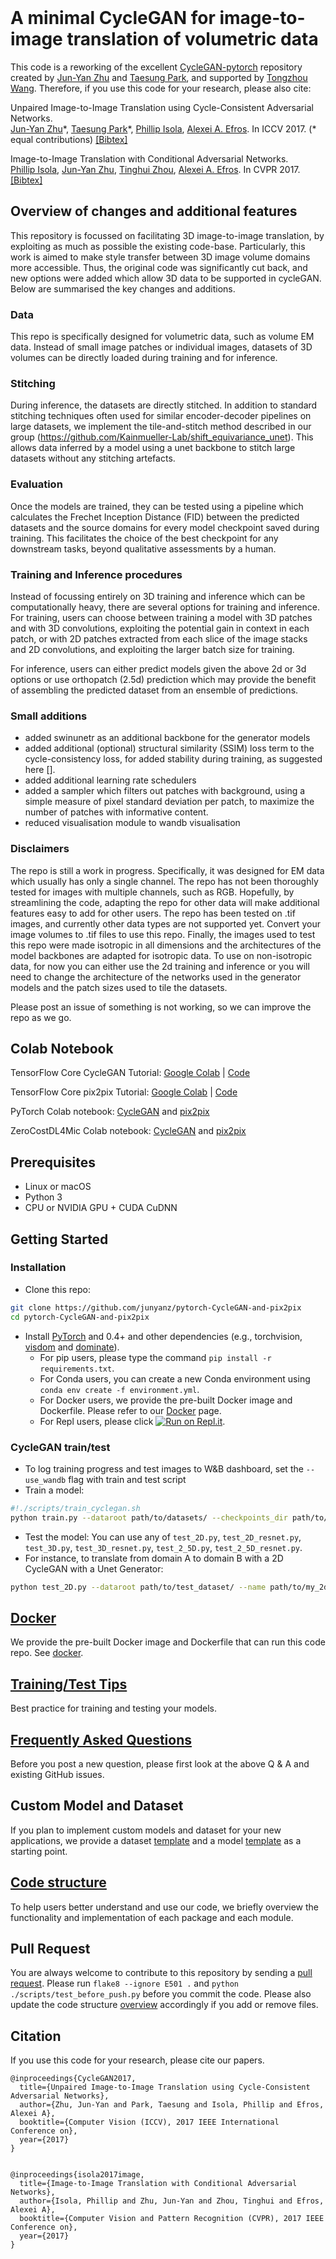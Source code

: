 <br><br><br>

# A minimal CycleGAN for image-to-image translation of volumetric data

This code is a reworking of the excellent [CycleGAN-pytorch](https://github.com/junyanz/pytorch-CycleGAN-and-pix2pix) repository created by [Jun-Yan Zhu](https://github.com/junyanz) and [Taesung Park](https://github.com/taesungp), and supported by [Tongzhou Wang](https://github.com/SsnL).
Therefore, if you use this code for your research, please also cite:

Unpaired Image-to-Image Translation using Cycle-Consistent Adversarial Networks.<br>
[Jun-Yan Zhu](https://www.cs.cmu.edu/~junyanz/)\*,  [Taesung Park](https://taesung.me/)\*, [Phillip Isola](https://people.eecs.berkeley.edu/~isola/), [Alexei A. Efros](https://people.eecs.berkeley.edu/~efros). In ICCV 2017. (* equal contributions) [[Bibtex]](https://junyanz.github.io/CycleGAN/CycleGAN.txt)

Image-to-Image Translation with Conditional Adversarial Networks.<br>
[Phillip Isola](https://people.eecs.berkeley.edu/~isola), [Jun-Yan Zhu](https://www.cs.cmu.edu/~junyanz/), [Tinghui Zhou](https://people.eecs.berkeley.edu/~tinghuiz), [Alexei A. Efros](https://people.eecs.berkeley.edu/~efros). In CVPR 2017. [[Bibtex]](https://www.cs.cmu.edu/~junyanz/projects/pix2pix/pix2pix.bib)

## Overview of changes and additional features

This repository is focussed on facilitating 3D image-to-image translation, by exploiting as much as possible the existing code-base.
Particularly, this work is aimed to make style transfer between 3D image volume domains more accessible.
Thus, the original code was significantly cut back, and new options were added which allow 3D data to be supported in cycleGAN.
Below are summarised the key changes and additions.

### Data
This repo is specifically designed for volumetric data, such as volume EM data. Instead of small image patches or individual images,
datasets of 3D volumes can be directly loaded during training and for inference.

### Stitching
During inference, the datasets are directly stitched. 
In addition to standard stitching techniques often used for similar encoder-decoder pipelines on large datasets,
we implement the tile-and-stitch method described in our group (https://github.com/Kainmueller-Lab/shift_equivariance_unet). This allows data inferred by 
a model using a unet backbone to stitch large datasets without any stitching artefacts.

### Evaluation
Once the models are trained, they can be tested using a pipeline which calculates the Frechet Inception Distance (FID) between the
predicted datasets and the source domains for every model checkpoint saved during training. This facilitates the choice of the best
checkpoint for any downstream tasks, beyond qualitative assessments by a human.

### Training and Inference procedures
Instead of focussing entirely on 3D training and inference which can be computationally heavy, there are several options for training and inference.
For training, users can choose between training a model with 3D patches and with 3D convolutions, exploiting the potential gain in context in each patch,
or with 2D patches extracted from each slice of the image stacks and 2D convolutions, and exploiting the larger batch size for training.

For inference, users can either predict models given the above 2d or 3d options or use orthopatch (2.5d) prediction which may provide the benefit of
assembling the predicted dataset from an ensemble of predictions.

### Small additions

- added swinunetr as an additional backbone for the generator models
- added additional (optional) structural similarity (SSIM) loss term to the cycle-consistency loss, for added stability during training, as suggested here [].
- added additional learning rate schedulers
- added a sampler which filters out patches with background, using a simple measure of pixel standard deviation per patch, to maximize the number of patches with informative content.
- reduced visualisation module to wandb visualisation

### Disclaimers
The repo is still a work in progress. Specifically, it was designed for EM data which usually has only a single channel. The repo has not been thoroughly
tested for images with multiple channels, such as RGB. Hopefully, by streamlining the code, adapting the repo for other data will make additional features easy to add for other users.
The repo has been tested on .tif images, and currently other data types are not supported yet. Convert your image volumes to .tif files to use this repo. 
Finally, the images used to test this repo were made isotropic in all dimensions and the architectures of the model backbones are adapted for isotropic data. 
To use on non-isotropic data, for now you can either use the 2d training and inference or you will need to change the architecture of the networks used in the generator models and the patch sizes used to tile the datasets.

Please post an issue of something is not working, so we can improve the repo as we go.

## Colab Notebook
TensorFlow Core CycleGAN Tutorial: [Google Colab](https://colab.research.google.com/github/tensorflow/docs/blob/master/site/en/tutorials/generative/cyclegan.ipynb) | [Code](https://github.com/tensorflow/docs/blob/master/site/en/tutorials/generative/cyclegan.ipynb)

TensorFlow Core pix2pix Tutorial: [Google Colab](https://colab.research.google.com/github/tensorflow/docs/blob/master/site/en/tutorials/generative/pix2pix.ipynb) | [Code](https://github.com/tensorflow/docs/blob/master/site/en/tutorials/generative/pix2pix.ipynb)

PyTorch Colab notebook: [CycleGAN](https://colab.research.google.com/github/junyanz/pytorch-CycleGAN-and-pix2pix/blob/master/CycleGAN.ipynb) and [pix2pix](https://colab.research.google.com/github/junyanz/pytorch-CycleGAN-and-pix2pix/blob/master/pix2pix.ipynb)

ZeroCostDL4Mic Colab notebook: [CycleGAN](https://colab.research.google.com/github/HenriquesLab/ZeroCostDL4Mic/blob/master/Colab_notebooks_Beta/CycleGAN_ZeroCostDL4Mic.ipynb) and [pix2pix](https://colab.research.google.com/github/HenriquesLab/ZeroCostDL4Mic/blob/master/Colab_notebooks_Beta/pix2pix_ZeroCostDL4Mic.ipynb)


## Prerequisites
- Linux or macOS
- Python 3
- CPU or NVIDIA GPU + CUDA CuDNN

## Getting Started
### Installation

- Clone this repo:
```bash
git clone https://github.com/junyanz/pytorch-CycleGAN-and-pix2pix
cd pytorch-CycleGAN-and-pix2pix
```

- Install [PyTorch](http://pytorch.org) and 0.4+ and other dependencies (e.g., torchvision, [visdom](https://github.com/facebookresearch/visdom) and [dominate](https://github.com/Knio/dominate)).
  - For pip users, please type the command `pip install -r requirements.txt`.
  - For Conda users, you can create a new Conda environment using `conda env create -f environment.yml`.
  - For Docker users, we provide the pre-built Docker image and Dockerfile. Please refer to our [Docker](docs/docker.md) page.
  - For Repl users, please click [![Run on Repl.it](https://repl.it/badge/github/junyanz/pytorch-CycleGAN-and-pix2pix)](https://repl.it/github/junyanz/pytorch-CycleGAN-and-pix2pix).

### CycleGAN train/test

- To log training progress and test images to W&B dashboard, set the `--use_wandb` flag with train and test script
- Train a model:
```bash
#!./scripts/train_cyclegan.sh
python train.py --dataroot path/to/datasets/ --checkpoints_dir path/to/checkpoints_dir --name my_cyclegan_model --train_mode 2d --netG unet_32 --patch_size 190 --stride_A 190 --stride_B 190
```

- Test the model:
You can use any of `test_2D.py`, `test_2D_resnet.py`, `test_3D.py`, `test_3D_resnet.py`, `test_2_5D.py`, `test_2_5D_resnet.py`.
- For instance, to translate from domain A to domain B with a 2D CycleGAN with a Unet Generator:
```bash
python test_2D.py --dataroot path/to/test_dataset/ --name path/to/my_2d_cyclegan_model --patch_size 190 --epoch latest --test_mode 2d --model_suffix _A
```


## [Docker](docs/docker.md)
We provide the pre-built Docker image and Dockerfile that can run this code repo. See [docker](docs/docker.md).

## [Training/Test Tips](docs/tips.md)
Best practice for training and testing your models.

## [Frequently Asked Questions](docs/qa.md)
Before you post a new question, please first look at the above Q & A and existing GitHub issues.

## Custom Model and Dataset
If you plan to implement custom models and dataset for your new applications, we provide a dataset [template](data/template_dataset.py) and a model [template](models/template_model.py) as a starting point.

## [Code structure](docs/overview.md)
To help users better understand and use our code, we briefly overview the functionality and implementation of each package and each module.

## Pull Request
You are always welcome to contribute to this repository by sending a [pull request](https://help.github.com/articles/about-pull-requests/).
Please run `flake8 --ignore E501 .` and `python ./scripts/test_before_push.py` before you commit the code. Please also update the code structure [overview](docs/overview.md) accordingly if you add or remove files.

## Citation
If you use this code for your research, please cite our papers.
```
@inproceedings{CycleGAN2017,
  title={Unpaired Image-to-Image Translation using Cycle-Consistent Adversarial Networks},
  author={Zhu, Jun-Yan and Park, Taesung and Isola, Phillip and Efros, Alexei A},
  booktitle={Computer Vision (ICCV), 2017 IEEE International Conference on},
  year={2017}
}


@inproceedings{isola2017image,
  title={Image-to-Image Translation with Conditional Adversarial Networks},
  author={Isola, Phillip and Zhu, Jun-Yan and Zhou, Tinghui and Efros, Alexei A},
  booktitle={Computer Vision and Pattern Recognition (CVPR), 2017 IEEE Conference on},
  year={2017}
}
```
